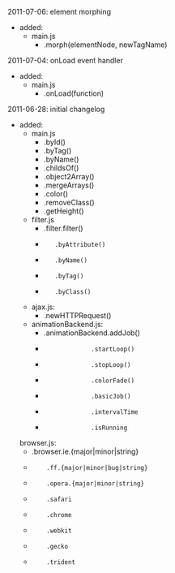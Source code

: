 2011-07-06: element morphing
 * added:
   * main.js
     * .morph(elementNode, newTagName)

2011-07-04: onLoad event handler
 * added:
   * main.js
     * .onLoad(function)

2011-06-28: initial changelog
 * added:
   * main.js
     * .byId()
     * .byTag()
     * .byName()
     * .childsOf()
     * .object2Array()
     * .mergeArrays()
     * .color()
     * .removeClass()
     * .getHeight()
   * filter.js
     * .filter.filter()
     *        .byAttribute()
     *        .byName()
     *        .byTag()
     *        .byClass()
   * ajax.js:
     * .newHTTPRequest()
   * animationBackend.js:
     * .animationBackend.addJob()
     *                  .startLoop()
     *                  .stopLoop()
     *                  .colorFade()
     *                  .basicJob()
     *                  .intervalTime
     *                  .isRunning
    browser.js:
     * .browser.ie.{major|minor|string}
     *         .ff.{major|minor|bug|string}
     *         .opera.{major|minor|string}
     *         .safari
     *         .chrome
     *         .webkit
     *         .gecko
     *         .trident

